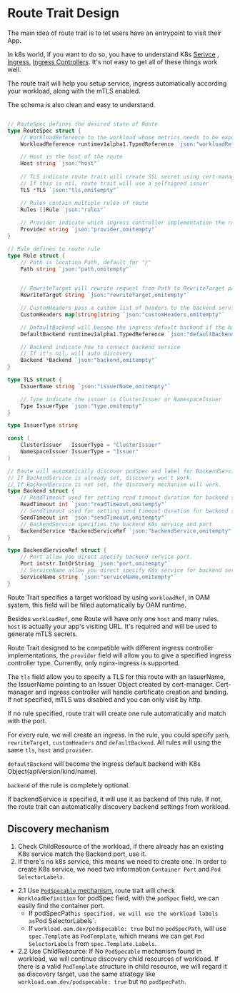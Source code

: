 # Route Trait Design

The main idea of route trait is to let users have an entrypoint to visit their App.

In k8s world, if you want to do so, you have to understand K8s [Serivce](https://kubernetes.io/docs/concepts/services-networking/service/)
, [Ingress](https://kubernetes.io/docs/concepts/services-networking/ingress/), [Ingress Controllers](https://kubernetes.io/docs/concepts/services-networking/ingress-controllers/).
It's not easy to get all of these things work well.

The route trait will help you setup service, ingress automatically according your workload, along with the mTLS enabled.

The schema is also clean and easy to understand.

```go

// RouteSpec defines the desired state of Route
type RouteSpec struct {
	// WorkloadReference to the workload whose metrics needs to be exposed
	WorkloadReference runtimev1alpha1.TypedReference `json:"workloadRef,omitempty"`

	// Host is the host of the route
	Host string `json:"host"`
    
    // TLS indicate route trait will create SSL secret using cert-manager with specified issuer
	// If this is nil, route trait will use a selfsigned issuer
	TLS *TLS `json:"tls,omitempty"`

	// Rules contain multiple rules of route
	Rules []Rule `json:"rules"`
   
    // Provider indicate which ingress controller implementation the route trait will use, by default it's nginx-ingress
	Provider string `json:"provider,omitempty"`
}

// Rule defines to route rule
type Rule struct {
	// Path is location Path, default for "/"
	Path string `json:"path,omitempty"`

	
	// RewriteTarget will rewrite request from Path to RewriteTarget path.
	RewriteTarget string `json:"rewriteTarget,omitempty"`

	// CustomHeaders pass a custom list of headers to the backend service.
	CustomHeaders map[string]string `json:"customHeaders,omitempty"`

	// DefaultBackend will become the ingress default backend if the backend is not available
	DefaultBackend runtimev1alpha1.TypedReference `json:"defaultBackend,omitempty"`

	// Backend indicate how to connect backend service
	// If it's nil, will auto discovery
	Backend *Backend `json:"backend,omitempty"`
}

type TLS struct {
	IssuerName string `json:"issuerName,omitempty"`

	// Type indicate the issuer is ClusterIssuer or NamespaceIssuer
	Type IssuerType `json:"type,omitempty"`
}

type IssuerType string

const (
	ClusterIssuer   IssuerType = "ClusterIssuer"
	NamespaceIssuer IssuerType = "Issuer"
)

// Route will automatically discover podSpec and label for BackendService.
// If BackendService is already set, discovery won't work.
// If BackendService is not set, the discovery mechanism will work.
type Backend struct {
	// ReadTimeout used for setting read timeout duration for backend service, the unit is second.
	ReadTimeout int `json:"readTimeout,omitempty"`
	// SendTimeout used for setting send timeout duration for backend service, the unit is second.
	SendTimeout int `json:"sendTimeout,omitempty"`
	// BackendService specifies the backend K8s service and port
	BackendService *BackendServiceRef `json:"backendService,omitempty"`
}

type BackendServiceRef struct {
	// Port allow you direct specify backend service port.
	Port intstr.IntOrString `json:"port,omitempty"`
	// ServiceName allow you direct specify K8s service for backend service.
	ServiceName string `json:"serviceName,omitempty"`
}
```

Route Trait specifies a target workload by using `workloadRef`, in OAM system, this field will be filled automatically
by OAM runtime.

Besides `workloadRef`, one Route will have only one `host` and many rules. `host` is actually your app's visiting URL.
It's required and will be used to generate mTLS secrets.

Route Trait designed to be compatible with different ingress controller implementations, the `provider` field will allow
you to give a specified ingress controller type. Currently, only nginx-ingress is supported. 

The `tls` field allow you to specify a TLS for this route with an IssuerName, the IssuerName pointing to an Issuer Object
created by cert-manager. Cert-manager and ingress controller will handle certificate creation and binding.
If not specified, mTLS was disabled and you can only visit by http.

If no rule specified, route trait will create one rule automatically and match with the port.

For every rule, we will create an ingress. In the rule, you could specify `path`, `rewriteTarget`, `customHeaders`
and `defaultBackend`. All rules will using the same `tls`, `host` and `provider`.

`defaultBackend` will become the ingress default backend with K8s Object(apiVersion/kind/name).

`backend` of the rule is completely optional.
 
If backendService is specified, it will use it as backend of this rule. If not,
the route trait can automatically discovery backend settings from workload.

## Discovery mechanism

1. Check ChildResource of the workload, if there already has an existing K8s service match the Backend port, use it.
2. If there's no k8s service, this means we need to create one. In order to create K8s service, we need two information
`Container Port` and `Pod SelectorLabels`.
  - 2.1 Use [`PodSpecable` mechanism](https://github.com/crossplane/oam-kubernetes-runtime/blob/master/design/one-pager-podspecable-workload.md),
route trait will check `WorkloadDefinition` for podSpec field, with the `podSpec` field, we can easily find the container port.
      * If podSpecPath` is specified, we will use the workload labels as `Pod SelectorLabels`.
      * If `workload.oam.dev/podspecable: true` but no `podSpecPath`, will use `spec.Template` as `PodTemplate`, which means
      we can get `Pod SelectorLabels` from `spec.Template.Labels`.
  - 2.2 Use ChildResource: If No `PodSpecable` mechanism found in workload, we will continue discovery child resources of workload. If there
  is a valid `PodTemplate` structure in child resource, we will regard it as discovery target, use the same strategy like
  `workload.oam.dev/podspecable: true` but no `podSpecPath`.

